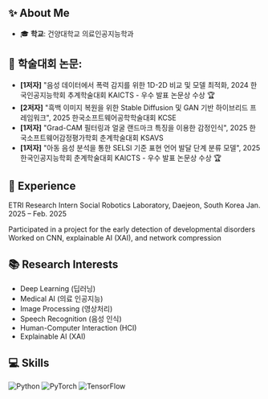 ## ✨ About Me
- 🎓 **학교**: 건양대학교 의료인공지능학과

## 📄 **학술대회 논문**:
- **[1저자]** "음성 데이터에서 폭력 감지를 위한 1D-2D 비교 및 모델 최적화, 2024 한국인공지능학회 추계학술대회 KAICTS - 우수 발표 논문상 수상 🏆
- **[2저자]** "흑백 이미지 복원을 위한 Stable Diffusion 및 GAN 기반 하이브리드 프레임워크", 2025 한국소프트웨어공학학술대회 KCSE 
- **[1저자]** "Grad-CAM 필터링과 얼굴 랜드마크 특징을 이용한 감정인식", 2025 한국소프트웨어감정평가학회 춘계학술대회 KSAVS
- **[1저자]** "아동 음성 분석을 통한 SELSI 기준 표현 언어 발달 단계 분류 모델", 2025 한국인공지능학회 춘계학술대회 KAICTS - 우수 발표 논문상 수상 🏆

## 💼 Experience
ETRI Research Intern
Social Robotics Laboratory, Daejeon, South Korea
Jan. 2025 – Feb. 2025

Participated in a project for the early detection of developmental disorders
Worked on CNN, explainable AI (XAI), and network compression

## 📚 Research Interests
- Deep Learning (딥러닝)
- Medical AI (의료 인공지능)
- Image Processing (영상처리)
- Speech Recognition (음성 인식)
- Human-Computer Interaction (HCI)
- Explainable AI (XAI)

## 💻 Skills
![Python](https://img.shields.io/badge/Python-3776AB?style=for-the-badge&logo=python&logoColor=white)
![PyTorch](https://img.shields.io/badge/PyTorch-EE4C2C?style=for-the-badge&logo=pytorch&logoColor=white)
![TensorFlow](https://img.shields.io/badge/TensorFlow-FF6F00?style=for-the-badge&logo=tensorflow&logoColor=white)
